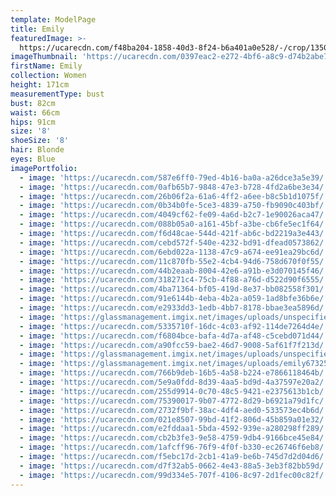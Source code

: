 ```yaml
---
template: ModelPage
title: Emily
featuredImage: >-
  https://ucarecdn.com/f48ba204-1858-40d3-8f24-b6a401a0e528/-/crop/1350x568/0,90/-/preview/
imageThumbnail: 'https://ucarecdn.com/0397eac2-e272-4bf6-a8c9-d74b2abe7a41/'
firstName: Emily
collection: Women
height: 171cm
measurementType: bust
bust: 82cm
waist: 66cm
hips: 91cm
size: '8'
shoeSize: '8'
hair: Blonde
eyes: Blue
imagePortfolio:
  - image: 'https://ucarecdn.com/587e6ff0-79ed-4b16-ba0a-a26dce3a5e39/'
  - image: 'https://ucarecdn.com/0afb65b7-9848-47e3-b728-4fd2a6be3e34/'
  - image: 'https://ucarecdn.com/26b06f2a-61a6-4ff2-a6ee-b8c5b1d1075f/'
  - image: 'https://ucarecdn.com/0b34b0fe-5ce3-4839-a750-fb9090c403bf/'
  - image: 'https://ucarecdn.com/4049cf62-fe09-4a6d-b2c7-1e90026aca47/'
  - image: 'https://ucarecdn.com/088b05a0-a161-45bf-a3be-cb6fe5ec1f64/'
  - image: 'https://ucarecdn.com/f6d48cae-544d-421f-ab6c-bd2219a3e443/'
  - image: 'https://ucarecdn.com/cebd572f-540e-4232-bd91-dfead0573862/'
  - image: 'https://ucarecdn.com/6ebd022a-1138-47c9-a674-ee91ea29bc6d/'
  - image: 'https://ucarecdn.com/11c870fb-55e2-4cb4-94d6-758d670f0f55/'
  - image: 'https://ucarecdn.com/44b2eaab-8004-42e6-a91b-e3d070145f46/'
  - image: 'https://ucarecdn.com/318271c4-75cb-4f88-a76d-d522d90f6555/'
  - image: 'https://ucarecdn.com/4ba71364-bf05-419d-8e37-bb082558f301/'
  - image: 'https://ucarecdn.com/91e6144b-4eba-4b2a-a059-1ad8bfe36b6e/'
  - image: 'https://ucarecdn.com/e2933dd3-1edb-4bb7-8178-bbae3ea5896d/'
  - image: 'https://glassmanagement.imgix.net/images/uploads/unspecified-2.jpeg'
  - image: 'https://ucarecdn.com/5335710f-16dc-4c03-af92-114de7264d4e/'
  - image: 'https://ucarecdn.com/f6804bce-bafa-4d7a-af48-c5cebd071d44/'
  - image: 'https://ucarecdn.com/a90fcc59-bae2-46d7-9008-5af61f7f213d/'
  - image: 'https://glassmanagement.imgix.net/images/uploads/unspecified-11.jpeg'
  - image: 'https://glassmanagement.imgix.net/images/uploads/emily673254bannerr.jpeg'
  - image: 'https://ucarecdn.com/766b9deb-16b5-4a58-b224-e7866118464b/'
  - image: 'https://ucarecdn.com/5e9a0fdd-8d39-4aa5-bd9d-4a37597e20a2/'
  - image: 'https://ucarecdn.com/255d9914-0c70-48c5-9421-e2375613b1cb/'
  - image: 'https://ucarecdn.com/75390017-9b07-4772-8d29-b6921a79d1fc/'
  - image: 'https://ucarecdn.com/2732f9bf-38ac-4df4-aed0-533573ec4b6d/'
  - image: 'https://ucarecdn.com/021e8507-99bd-41f2-806d-45b859a01e32/'
  - image: 'https://ucarecdn.com/e2fddaa1-5bda-4592-939e-a280298ff289/'
  - image: 'https://ucarecdn.com/cb2b3fe3-9e58-4759-9db4-9166bce45e84/'
  - image: 'https://ucarecdn.com/1afcff96-76f9-4f0f-b330-ec26746f6eb8/'
  - image: 'https://ucarecdn.com/f5ebc17d-2cb1-41a9-be6b-745d7d2d04d6/'
  - image: 'https://ucarecdn.com/d7f32ab5-0662-4e43-88a5-3eb3f82bb59d/'
  - image: 'https://ucarecdn.com/99d334e5-707f-4106-8c97-2d1fec00c82f/'
---
```


